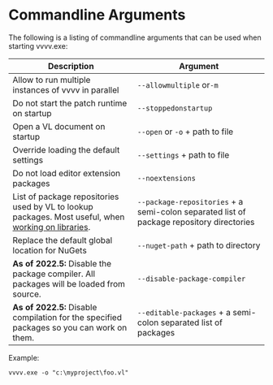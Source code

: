 # Commandline Arguments

The following is a listing of commandline arguments that can be used when starting vvvv.exe:

Description|Argument
-|-
Allow to run multiple instances of vvvv in parallel|`--allowmultiple` or`-m`
Do not start the patch runtime on startup|`--stoppedonstartup` 
Open a VL document on startup|`--open` or `-o` + path to file
Override loading the default settings|`--settings` + path to file
Do not load editor extension packages|`--noextensions`
List of package repositories used by VL to lookup packages. Most useful, when [working on libraries](../extending/contributing.md).|`--package-repositories` + a semi-colon separated list of package repository directories
Replace the default global location for NuGets|`--nuget-path` + path to directory
**As of 2022.5:** Disable the package compiler. All packages will be loaded from source.|`--disable-package-compiler`
**As of 2022.5:** Disable compilation for the specified packages so you can work on them.|`--editable-packages` + a semi-colon separated list of packages 

Example:

    vvvv.exe -o "c:\myproject\foo.vl"
